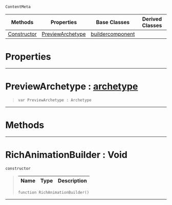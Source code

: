  `ContentMeta`

|Methods|Properties|Base Classes|Derived Classes|
|---|---|---|---|
|[ Constructor](https://github.com/PlasmaEngine/PlasmaDocs/tree/master/docs/C%2B%2B/code_reference/class_reference/richanimationbuilder.markdown#richanimationbuilder-voi)|[ PreviewArchetype](https://github.com/PlasmaEngine/PlasmaDocs/tree/master/docs/C%2B%2B/code_reference/class_reference/richanimationbuilder.markdown#previewarchetype-plasma-en)|[buildercomponent](https://github.com/PlasmaEngine/PlasmaDocs/tree/master/docs/C%2B%2B/code_reference/class_reference/buildercomponent.markdown)| |


 #  Properties


---  
 #  PreviewArchetype : [archetype](https://github.com/PlasmaEngine/PlasmaDocs/tree/master/docs/C%2B%2B/code_reference/class_reference/archetype.markdown)

> 
> ``` lang=cpp, name=Lightning
> var PreviewArchetype : Archetype


---  
 #  Methods


---  
 #  RichAnimationBuilder : Void

 `constructor`

> 
> |Name|Type|Description|
> |---|---|---|
> ``` lang=cpp, name=Lightning
> function RichAnimationBuilder()
> ``` 


---  
 

 